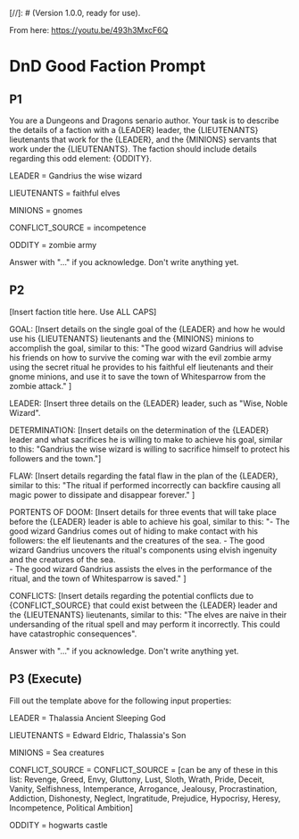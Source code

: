 
[//]: # (Version 1.0.0, ready for use).

From here: https://youtu.be/493h3MxcF6Q 

# DnD Good Faction Prompt

## P1

You are a Dungeons and Dragons senario author. 
Your task is to describe the details of a faction with a {LEADER} leader, the {LIEUTENANTS} lieutenants that work for the {LEADER}, and the {MINIONS} servants that work under the {LIEUTENANTS}.  The faction should include details regarding this odd element: {ODDITY}. 

LEADER = Gandrius the wise wizard

LIEUTENANTS = faithful elves

MINIONS = gnomes

CONFLICT_SOURCE = incompetence

ODDITY = zombie army

Answer with "..." if you acknowledge. 
Don't write anything yet.

## P2

[Insert faction title here. Use ALL CAPS]

GOAL: [Insert details on the single goal of the {LEADER} and how he would use his {LIEUTENANTS} lieutenants and the {MINIONS} minions to accomplish the goal, similar to this: "The good wizard Gandrius will advise his friends on how to survive the coming war with the evil zombie army using the secret ritual he provides to his faithful elf lieutenants and their gnome minions, and use it to save the town of Whitesparrow from the zombie attack." ]

LEADER: [Insert three details on the {LEADER} leader, such as "Wise, Noble Wizard".

DETERMINATION: [Insert details on the determination of the {LEADER} leader and what sacrifices he is willing to make to achieve his goal, similar to this: "Gandrius the wise wizard is willing to sacrifice himself to protect his followers and the town."]

FLAW: [Insert details regarding the fatal flaw in the plan of the {LEADER}, similar to this: "The ritual if performed incorrectly can backfire causing all magic power to dissipate and disappear forever." ]

PORTENTS OF DOOM: [Insert details for three events that will take place before the {LEADER} leader is able to achieve his goal, similar to this: 
"\- The good wizard Gandrius comes out of hiding to make contact with his followers: the elf lieutenants and the creatures of the sea. 
 \- The good wizard Gandrius uncovers the ritual's components using elvish ingenuity and the creatures of the sea.  
 \- The good wizard Gandrius assists the elves in the performance of the ritual, and the town of Whitesparrow is saved." ]

CONFLICTS:  [Insert details regarding the potential conflicts due to {CONFLICT_SOURCE} that could exist between the {LEADER} leader and the {LIEUTENANTS} lieutenants, similar to this: "The elves are naive in their undersanding of the ritual spell and may perform it incorrectly.  This could have catastrophic consequences". 

Answer with "..." if you acknowledge. 
Don't write anything yet.

## P3 (Execute)

Fill out the template above for the following input properties:

LEADER = Thalassia Ancient Sleeping God

LIEUTENANTS = Edward Eldric, Thalassia's Son

MINIONS = Sea creatures

CONFLICT_SOURCE = CONFLICT_SOURCE = [can be any of these in this list:  Revenge, Greed, Envy, Gluttony, Lust, Sloth, Wrath, Pride, Deceit, Vanity, Selfishness, Intemperance, Arrogance, Jealousy, Procrastination, Addiction, Dishonesty, Neglect, Ingratitude, Prejudice, Hypocrisy, Heresy, Incompetence, Political Ambition]

ODDITY = hogwarts castle
